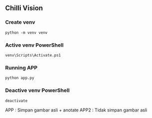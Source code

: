 ## Chilli Vision

### Create venv

```
python -m venv venv
```

### Active venv PowerShell

```
venv\Scripts\Activate.ps1
```

### Running APP

```
python app.py
```

### Deactive venv PowerShell

```
deactivate
```

APP : Simpan gambar asli + anotate
APP2 : Tidak simpan gambar asli
